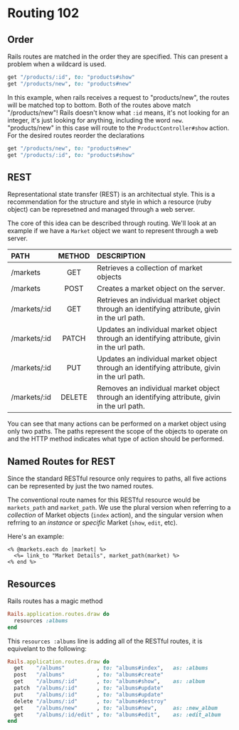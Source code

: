 # Routing 102

## Order

Rails routes are matched in the order they are specified. This can present a problem when a wildcard is used.

```ruby
get "/products/:id", to: "products#show"
get "/products/new", to: "products#new"
```

In this example, when rails receives a request to "products/new", the routes will be matched top to bottom. Both of the routes above match "/products/new"!
Rails doesn't know what `:id` means, it's not looking for an integer,
it's just looking for anything, including the word `new`. "products/new"
in this case will route to the `ProductController#show` action. For the
desired routes reorder the declarations

```ruby
get "/products/new", to: "products#new"
get "/products/:id", to: "products#show"
```


## REST

Representational state transfer (REST) is an architectual style. This is a recommendation for the structure and style in which
a resource (ruby object) can be represetned and managed through a web server.

The core of this idea can be described through routing. We'll look at an example if we have a `Market` object we want to represent through a web server.

|PATH        | METHOD| DESCRIPTION|
|:----------|:-----:|:-----------|
| /markets       | GET    | Retrieves a collection of market objects|
| /markets       | POST   | Creates a market object on the server. |
| /markets/:id   | GET    | Retrieves an  individual market object through an identifying attribute, givin in the url path.|
| /markets/:id   | PATCH    | Updates an individual market object through an identifying attribute, givin in the url path.|
| /markets/:id   | PUT    | Updates an individual market object through an identifying attribute, givin in the url path.|
| /markets/:id   | DELETE | Removes an individual market object through an identifying attribute, givin in the url path.|

You can see that many actions can be performed on a market object using only two paths.
The paths represent the scope of the objects to operate on and the HTTP method indicates what type of action should be performed.

## Named Routes for REST
Since the standard RESTful resource only requires to paths, all five actions can be represented by just the two named routes.

The conventional route names for this RESTful resource would be `markets_path` and `market_path`. We use the plural version when referring to a _collection_ of Market objects (`index` action), and the singular version when refrring to an _instance_ or _specific_ Market (`show`, `edit`, etc).

Here's an example:

```erb
<% @markets.each do |market| %>
  <%= link_to "Market Details", market_path(market) %>
<% end %>
```

## Resources
Rails routes has a magic method

```ruby
Rails.application.routes.draw do
  resources :albums
end
```

This `resources :albums` line is adding all of the RESTful routes, it is equivelant to the following:


```ruby
Rails.application.routes.draw do
  get    "/albums"          , to: "albums#index",   as: :albums
  post   "/albums"          , to: "albums#create"
  get    "/albums/:id"      , to: "albums#show",    as: :album
  patch  "/albums/:id"      , to: "albums#update"
  put    "/albums/:id"      , to: "albums#update"
  delete "/albums/:id"      , to: "albums#destroy"
  get    "/albums/new"      , to: "albums#new",     as: :new_album
  get    "/albums/:id/edit" , to: "albums#edit",    as: :edit_album
end
```
